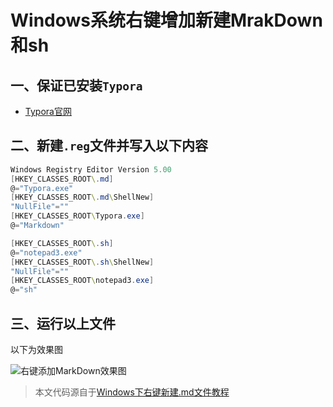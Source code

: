 # Windows系统右键增加新建MrakDown和sh


<!--more-->

## 一、保证已安装`Typora`

- [Typora官网](https://typora.io)

## 二、新建`.reg`文件并写入以下内容

```powershell
Windows Registry Editor Version 5.00
[HKEY_CLASSES_ROOT\.md]
@="Typora.exe"
[HKEY_CLASSES_ROOT\.md\ShellNew]
"NullFile"=""
[HKEY_CLASSES_ROOT\Typora.exe]
@="Markdown"

[HKEY_CLASSES_ROOT\.sh]
@="notepad3.exe"
[HKEY_CLASSES_ROOT\.sh\ShellNew]
"NullFile"=""
[HKEY_CLASSES_ROOT\notepad3.exe]
@="sh"
```

## 三、运行以上文件

以下为效果图

![右键添加MarkDown效果图](https://gitee.com/xiao_beita/tuchuang/raw/master/img/image-20201115175922221.png)



>   本文代码源自于[Windows下右键新建.md文件教程](https://stepneverstop.github.io/win-rightclick-create-md.html)
